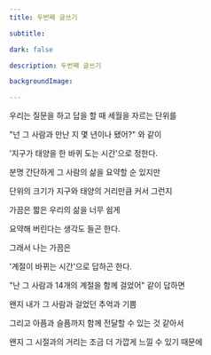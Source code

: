 ```yaml
---
title: 두번째 글쓰기

subtitle: 

dark: false

description: 두번째 글쓰기

backgroundImage: 

---
```


우리는 질문을 하고 답을 할 때 세월을 자르는 단위를

"넌 그 사람과 만난 지 몇 년이나 됐어?" 와 같이

'지구가 태양을 한 바퀴 도는 시간'으로 정한다.

분명 간단하게 그 사람의 삶을 요약할 순 있지만

단위의 크기가 지구와 태양의 거리만큼 커서 그런지

가끔은 짧은 우리의 삶을 너무 쉽게

요약해 버린다는 생각도 들곤 한다.

그래서 나는 가끔은

'계절이 바뀌는 시간'으로 답하곤 한다.

"난 그 사람과 14개의 계절을 함께 걸었어" 같이 답하면

왠지 내가 그 사람과 걸었던 추억과 기쁨

그리고 아픔과 슬픔까지 함께 전달할 수 있는 것 같아서

왠지 그 시절과의 거리는 조금 더 가깝게 느낄 수 있기 때문에
